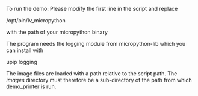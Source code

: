To run the demo:
Please modify the first line in the script and replace

/opt/bin/lv_micropython

with the path of your micropython binary

The program needs the logging module from micropython-lib which you can install with

upip logging

The image files are loaded with a path relative to the script path. The _images_ directory must therefore be a sub-directory of the path from which demo_printer is run. 
